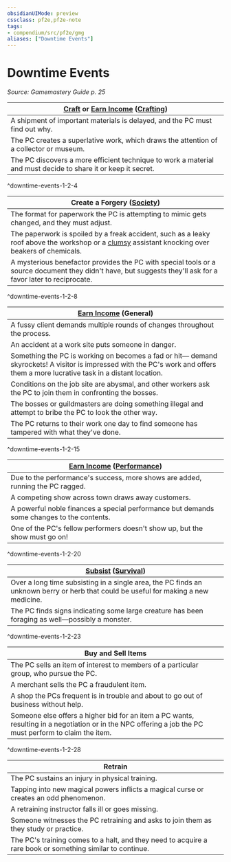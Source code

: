 ```yaml
---
obsidianUIMode: preview
cssclass: pf2e,pf2e-note
tags:
- compendium/src/pf2e/gmg
aliases: ["Downtime Events"]
---
```

# Downtime Events  
*Source: Gamemastery Guide p. 25*  

| [Craft](../actions/craft.md) or [Earn Income](../actions/earn-income.md) ([Crafting](../../Compendium/skills.md#Crafting)) |
|-------------------------------------------------------------------------------------------------------------------------------|
| A shipment of important materials is delayed, and the PC must find out why. |
| The PC creates a superlative work, which draws the attention of a collector or museum. |
| The PC discovers a more efficient technique to work a material and must decide to share it or keep it secret. |
^downtime-events-1-2-4

| Create a Forgery ([Society](../../Compendium/skills.md#Society)) |
|-------------------------------------------------------------|
| The format for paperwork the PC is attempting to mimic gets changed, and they must adjust. |
| The paperwork is spoiled by a freak accident, such as a leaky roof above the workshop or a [clumsy](../conditions.md#Clumsy) assistant knocking over beakers of chemicals. |
| A mysterious benefactor provides the PC with special tools or a source document they didn't have, but suggests they'll ask for a favor later to reciprocate. |
^downtime-events-1-2-8

| [Earn Income](../actions/earn-income.md) (General) |
|--------------------------------------------------------|
| A fussy client demands multiple rounds of changes throughout the process. |
| An accident at a work site puts someone in danger. |
| Something the PC is working on becomes a fad or hit— demand skyrockets! A visitor is impressed with the PC's work and offers them a more lucrative task in a distant location. |
| Conditions on the job site are abysmal, and other workers ask the PC to join them in confronting the bosses. |
| The bosses or guildmasters are doing something illegal and attempt to bribe the PC to look the other way. |
| The PC returns to their work one day to find someone has tampered with what they've done. |
^downtime-events-1-2-15

| [Earn Income](../actions/earn-income.md) ([Performance](../../Compendium/skills.md#Performance)) |
|-------------------------------------------------------------------------------------------------|
| Due to the performance's success, more shows are added, running the PC ragged. |
| A competing show across town draws away customers. |
| A powerful noble finances a special performance but demands some changes to the contents. |
| One of the PC's fellow performers doesn't show up, but the show must go on! |
^downtime-events-1-2-20

| [Subsist](../actions/subsist.md) ([Survival](../../Compendium/skills.md#Survival)) |
|-----------------------------------------------------------------------------------|
| Over a long time subsisting in a single area, the PC finds an unknown berry or herb that could be useful for making a new medicine. |
| The PC finds signs indicating some large creature has been foraging as well—possibly a monster. |
^downtime-events-1-2-23

| Buy and Sell Items |
|--------------------|
| The PC sells an item of interest to members of a particular group, who pursue the PC. |
| A merchant sells the PC a fraudulent item. |
| A shop the PCs frequent is in trouble and about to go out of business without help. |
| Someone else offers a higher bid for an item a PC wants, resulting in a negotiation or in the NPC offering a job the PC must perform to claim the item. |
^downtime-events-1-2-28

| Retrain |
|---------|
| The PC sustains an injury in physical training. |
| Tapping into new magical powers inflicts a magical curse or creates an odd phenomenon. |
| A retraining instructor falls ill or goes missing. |
| Someone witnesses the PC retraining and asks to join them as they study or practice. |
| The PC's training comes to a halt, and they need to acquire a rare book or something similar to continue. |